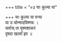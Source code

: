 +++
title = "०३ याः कुल्या या"

+++
याः कुल्या या वन्या  
या उ चोन्मादयिष्णवः ।  
सर्वास् ता मृश्मशाकरं  
दृषदा खल्वाँ इव ॥